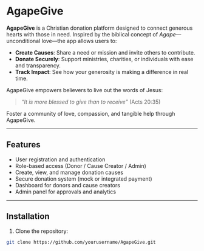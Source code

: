 # AgapeGive

**AgapeGive** is a Christian donation platform designed to connect generous hearts with those in need. Inspired by the biblical concept of *Agape*—unconditional love—the app allows users to:

- **Create Causes**: Share a need or mission and invite others to contribute.
- **Donate Securely**: Support ministries, charities, or individuals with ease and transparency.
- **Track Impact**: See how your generosity is making a difference in real time.

AgapeGive empowers believers to live out the words of Jesus:

> *“It is more blessed to give than to receive”* (Acts 20:35)

Foster a community of love, compassion, and tangible help through AgapeGive.

---

## Features

- User registration and authentication
- Role-based access (Donor / Cause Creator / Admin)
- Create, view, and manage donation causes
- Secure donation system (mock or integrated payment)
- Dashboard for donors and cause creators
- Admin panel for approvals and analytics

---

## Installation

1. Clone the repository:
```bash
git clone https://github.com/yourusername/AgapeGive.git
